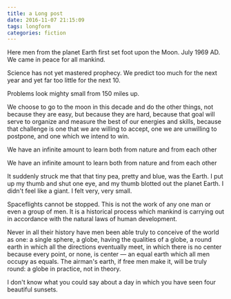 ```yaml
---
title: a Long post
date: 2016-11-07 21:15:09
tags: longform
categories: fiction
---
```

Here men from the planet Earth first set foot upon the Moon. July 1969 AD. We came in peace for all mankind.

Science has not yet mastered prophecy. We predict too much for the next year and yet far too little for the next 10.

Problems look mighty small from 150 miles up.

We choose to go to the moon in this decade and do the other things, not because they are easy, but because they are hard, because that goal will serve to organize and measure the best of our energies and skills, because that challenge is one that we are willing to accept, one we are unwilling to postpone, and one which we intend to win.

We have an infinite amount to learn both from nature and from each other

We have an infinite amount to learn both from nature and from each other

It suddenly struck me that that tiny pea, pretty and blue, was the Earth. I put up my thumb and shut one eye, and my thumb blotted out the planet Earth. I didn't feel like a giant. I felt very, very small.

Spaceflights cannot be stopped. This is not the work of any one man or even a group of men. It is a historical process which mankind is carrying out in accordance with the natural laws of human development.

Never in all their history have men been able truly to conceive of the world as one: a single sphere, a globe, having the qualities of a globe, a round earth in which all the directions eventually meet, in which there is no center because every point, or none, is center — an equal earth which all men occupy as equals. The airman's earth, if free men make it, will be truly round: a globe in practice, not in theory.

I don't know what you could say about a day in which you have seen four beautiful sunsets.

<!--more-->
